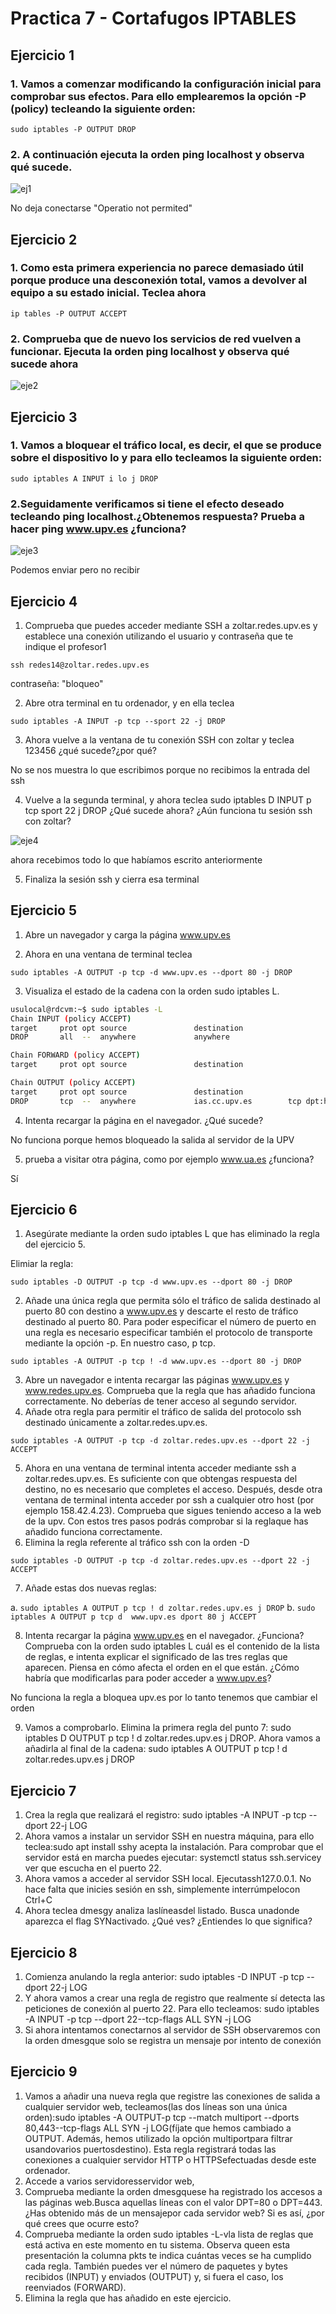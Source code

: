 # Practica 7 - Cortafugos IPTABLES

## Ejercicio 1

### 1. Vamos a comenzar modificando la configuración inicial para comprobar sus efectos. Para ello emplearemos la opción -P (policy) tecleando la siguiente orden:

`sudo iptables -P OUTPUT DROP`

### 2. A continuación ejecuta la orden ping localhost y observa qué sucede.

![ej1](ej1.png)

No deja conectarse "Operatio not permited"

## Ejercicio 2

### 1. Como esta primera experiencia no parece demasiado útil porque produce una desconexión total, vamos a devolver al equipo a su estado inicial. Teclea ahora

`ip tables -P OUTPUT ACCEPT`

### 2. Comprueba que de nuevo los servicios de red vuelven a funcionar. Ejecuta la orden ping localhost y observa qué sucede ahora

![eje2](ej2.gif)

## Ejercicio 3

### 1. Vamos a bloquear el tráfico local, es decir, el que se produce sobre el dispositivo lo y para ello tecleamos la siguiente orden:

`sudo iptables ­A INPUT ­i lo ­j DROP`

### 2.Seguidamente verificamos si tiene el efecto deseado tecleando ping   localhost.¿Obtenemos respuesta? Prueba a hacer ping www.upv.es ¿funciona? 

![eje3](eje3.gif)

Podemos enviar pero no recibir

## Ejercicio 4

1. Comprueba que puedes acceder mediante SSH a zoltar.redes.upv.es y establece una
conexión utilizando el usuario y contraseña que te indique el profesor1

 `ssh redes14@zoltar.redes.upv.es`

 contraseña: "bloqueo"

2. Abre otra terminal en tu ordenador, y en ella teclea 

`sudo iptables -­A INPUT -­p tcp --­­sport 22 -­j DROP`

3. Ahora vuelve a la ventana de tu conexión SSH con zoltar y teclea 123456 ¿qué
sucede?¿por qué?

No se nos muestra lo que escribimos porque no recibimos la entrada del ssh

4. Vuelve a la segunda terminal, y ahora teclea sudo iptables ­D INPUT ­p tcp
­­sport 22 ­j DROP ¿Qué sucede ahora? ¿Aún funciona tu sesión ssh con zoltar?

![eje4](eje4.gif)

ahora recebimos todo lo que habíamos escrito anteriormente

5. Finaliza la sesión ssh y cierra esa terminal

## Ejercicio 5

1. Abre un navegador y carga la página www.upv.es

2. Ahora en una ventana de terminal teclea 

 `sudo iptables -­A OUTPUT -­p tcp -­d www.upv.es --­­dport 80 ­-j DROP`

3. Visualiza el estado de la cadena con la orden sudo iptables ­L.

```sh
usulocal@rdcvm:~$ sudo iptables -L
Chain INPUT (policy ACCEPT)
target     prot opt source               destination         
DROP       all  --  anywhere             anywhere            

Chain FORWARD (policy ACCEPT)
target     prot opt source               destination         

Chain OUTPUT (policy ACCEPT)
target     prot opt source               destination         
DROP       tcp  --  anywhere             ias.cc.upv.es        tcp dpt:http
```

4. Intenta recargar la página en el navegador. ¿Qué sucede?

No funciona porque hemos bloqueado la salida al servidor de la UPV 

5. prueba a visitar otra página, como por ejemplo www.ua.es ¿funciona?

Sí

## Ejercicio 6

1. Asegúrate mediante la orden sudo iptables ­L  que has eliminado la regla del
ejercicio 5.

Elimiar la regla:

`sudo iptables -D OUTPUT -p tcp -d www.upv.es --dport 80 -j DROP` 

2. Añade una única regla que permita sólo el tráfico de salida destinado al puerto 80 con destino a www.upv.es y descarte el resto de tráfico destinado al puerto 80. Para poder especificar el número de puerto en una regla es necesario especificar también el protocolo de transporte mediante la opción -p. En nuestro caso, ­p tcp.

`sudo iptables -A OUTPUT -p tcp ! -d www.upv.es --dport 80 -j DROP`

3. Abre un navegador e intenta recargar las páginas www.upv.es y www.redes.upv.es. Comprueba que la regla que has añadido funciona correctamente. No deberías de tener acceso al segundo servidor.
4. Añade otra regla para permitir el tráfico de salida del protocolo ssh destinado únicamente a zoltar.redes.upv.es. 

`sudo iptables -A OUTPUT -p tcp -d zoltar.redes.upv.es --dport 22 -j ACCEPT`

5. Ahora  en  una  ventana  de  terminal  intenta  acceder  mediante  ssh  a zoltar.redes.upv.es.  Es  suficiente  con  que  obtengas  respuesta  del  destino,  no  es necesario que completes el acceso. Después, desde otra ventana de terminal intenta acceder por ssh a cualquier otro host (por ejemplo 158.42.4.23). Comprueba que sigues teniendo acceso a la web de la upv. Con estos tres pasos podrás comprobar si la reglaque has añadido funciona correctamente.
6. Elimina la regla referente al tráfico ssh con la orden -D

`sudo iptables -D OUTPUT -p tcp -d zoltar.redes.upv.es --dport 22 -j ACCEPT`

7. Añade estas dos nuevas reglas:
   
a. `sudo iptables ­A OUTPUT ­p tcp ! ­d zoltar.redes.upv.es ­j DROP`
b. `sudo iptables ­A OUTPUT ­p tcp ­d  www.upv.es ­­dport 80 ­j ACCEPT`

8. Intenta recargar la página www.upv.es en el navegador. ¿Funciona? Comprueba con la orden sudo iptables ­L cuál es el contenido de la lista de reglas, e intenta explicar el significado de las tres reglas que aparecen. Piensa en cómo afecta el orden en el que están. ¿Cómo habría que modificarlas para poder acceder a www.upv.es?

No funciona la regla a bloquea upv.es por lo tanto tenemos que cambiar el orden

9.  Vamos a comprobarlo. Elimina la primera regla del punto 7: sudo   iptables   ­D OUTPUT ­p tcp ! ­d zoltar.redes.upv.es ­j DROP. Ahora vamos a añadirla al final de la cadena: sudo   iptables   ­A   OUTPUT   ­p   tcp   !   ­d zoltar.redes.upv.es ­j DROP

## Ejercicio 7

1. Crea la regla que realizará el registro: 
sudo iptables -A INPUT -p tcp --dport 22-j LOG
2. Ahora vamos a instalar un servidor SSH en nuestra máquina, para ello teclea:sudo apt install sshy acepta la instalación. Para comprobar que el servidor está en marcha puedes ejecutar:  systemctl status ssh.servicey ver que escucha en el puerto 22.
3. Ahora vamos a acceder al servidor SSH local. Ejecutassh127.0.0.1. No hace falta que inicies sesión en ssh, simplemente interrúmpelocon Ctrl+C 
4. Ahora teclea dmesgy analiza laslíneasdel listado. Busca unadonde aparezca el flag SYNactivado. ¿Qué ves? ¿Entiendes lo que significa?


## Ejercicio 8

1. Comienza anulando la regla anterior: sudo iptables -D INPUT -p tcp --dport 22-j LOG
2. Y ahora vamos a crear una regla de registro que realmente sí detecta las peticiones de conexión al puerto 22. Para ello tecleamos:  sudo iptables -A INPUT -p tcp --dport 22--tcp-flags ALL SYN -j LOG
3. Si  ahora  intentamos  conectarnos  al  servidor  de SSH observaremos  con  la  orden dmesgque solo se registra un mensaje por intento de conexión

## Ejercicio 9

1. Vamos a añadir una nueva regla que registre las conexiones de salida a cualquier servidor web, tecleamos(las dos líneas son una única orden):sudo iptables -A OUTPUT-p tcp --match multiport --dports 80,443--tcp-flags ALL SYN -j LOG(fíjate que hemos cambiado a OUTPUT. Además, hemos utilizado la opción multiportpara filtrar usandovarios puertosdestino).  Esta regla registrará todas las conexiones a cualquier servidor HTTP o HTTPSefectuadas desde este ordenador.
2. Accede a varios servidoresservidor web,
3. Comprueba mediante la orden dmesgquese ha registrado los accesos a las páginas web.Busca aquellas líneas con el valor DPT=80 o DPT=443. ¿Has obtenido más de un mensajepor cada servidor web? Si es así, ¿por qué crees que ocurre esto?
4. Comprueba mediante la orden sudo iptables -L-vla lista de reglas que está activa en este momento en tu sistema. Observa queen esta presentación la columna pkts te indica cuántas veces se ha cumplido cada regla. También puedes ver el número de paquetes  y  bytes  recibidos  (INPUT)  y  enviados  (OUTPUT)  y,  si  fuera  el  caso,  los reenviados (FORWARD).
5. Elimina la regla que has añadido en este ejercicio.
